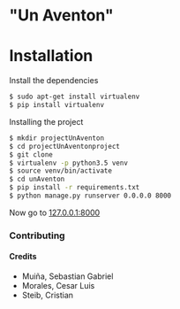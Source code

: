 # "Un Aventon"

# Installation  
Install the dependencies
```bash
$ sudo apt-get install virtualenv
$ pip install virtualenv
```
Installing the project
```bash
$ mkdir projectUnAventon
$ cd projectUnAventonproject
$ git clone 
$ virtualenv -p python3.5 venv
$ source venv/bin/activate
$ cd unAventon
$ pip install -r requirements.txt
$ python manage.py runserver 0.0.0.0 8000
```
Now go to [127.0.0.1:8000](127.0.0.1:8000)

### Contributing

#### Credits
* Muiña, Sebastian Gabriel
* Morales, Cesar Luis
* Steib, Cristian
